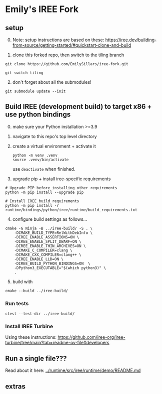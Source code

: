 # Emily's IREE Fork

## setup

0. Note: setup instructions are based on these: https://iree.dev/building-from-source/getting-started/#quickstart-clone-and-build

1. clone this forked repo, then switch to the tiling branch

```
git clone https://github.com/EmilySillars/iree-fork.git

git switch tiling
```

2. don't forget about all the submodules!

```
git submodule update --init
```

## Build IREE (development build) to target x86 + use python bindings

0. make sure your  Python installation >=3.9

1. navigate to this repo's top level directory

2. create a virtual environment + activate it

   ```
   python -m venv .venv
   source .venv/bin/activate
   ```

   use `deactivate` when finished.

3. upgrade pip + install iree-specific requirements

```
# Upgrade PIP before installing other requirements
python -m pip install --upgrade pip

# Install IREE build requirements
python -m pip install -r runtime/bindings/python/iree/runtime/build_requirements.txt
```

4. configure build settings as follows...

```
cmake -G Ninja -B ../iree-build/ -S . \
    -DCMAKE_BUILD_TYPE=RelWithDebInfo \
    -DIREE_ENABLE_ASSERTIONS=ON \
    -DIREE_ENABLE_SPLIT_DWARF=ON \
    -DIREE_ENABLE_THIN_ARCHIVES=ON \
    -DCMAKE_C_COMPILER=clang \
    -DCMAKE_CXX_COMPILER=clang++ \
    -DIREE_ENABLE_LLD=ON \
    -DIREE_BUILD_PYTHON_BINDINGS=ON  \
    -DPython3_EXECUTABLE="$(which python3)" \
    .
```

5. build with

```
cmake --build ../iree-build/
```

### Run tests

```
ctest --test-dir ../iree-build/
```

### Install IREE Turbine

Using these instructions: https://github.com/iree-org/iree-turbine/tree/main?tab=readme-ov-file#developers

## Run a single file???

Read about it here: [../runtime/src/iree/runtime/demo/README.md](../runtime/src/iree/runtime/demo/README.md)

## extras

